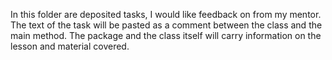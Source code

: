 In this folder are deposited tasks, I would like feedback on from my mentor.
The text of the task will be pasted as a comment between the class and the main method. 
The package and the class itself will carry information on the lesson and material covered.
